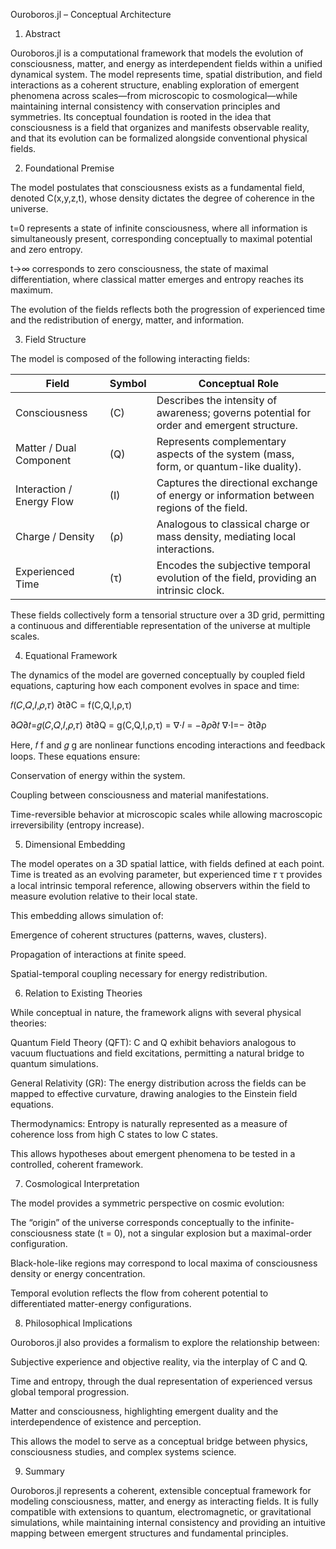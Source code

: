 Ouroboros.jl – Conceptual Architecture
1. Abstract

Ouroboros.jl is a computational framework that models the evolution of consciousness, matter, and energy as interdependent fields within a unified dynamical system. The model represents time, 
spatial distribution, and field interactions as a coherent structure, enabling exploration of emergent phenomena across scales—from microscopic to cosmological—while maintaining internal consistency with 
conservation principles and symmetries. Its conceptual foundation is rooted in the idea that consciousness is a field that organizes and manifests observable reality, and that its evolution can be formalized 
alongside conventional physical fields.

2. Foundational Premise

The model postulates that consciousness exists as a fundamental field, denoted 
C(x,y,z,t), whose density dictates the degree of coherence in the universe.

t=0 represents a state of infinite consciousness, where all information is simultaneously present, corresponding conceptually to maximal potential and zero entropy.

t→∞ corresponds to zero consciousness, the state of maximal differentiation, where classical matter emerges and entropy reaches its maximum.

The evolution of the fields reflects both the progression of experienced time and the redistribution of energy, matter, and information.

3. Field Structure

The model is composed of the following interacting fields:

| Field                     | Symbol | Conceptual Role                                                                           |
| ------------------------- | ------ | ----------------------------------------------------------------------------------------- |
| Consciousness             | (C)    | Describes the intensity of awareness; governs potential for order and emergent structure. |
| Matter / Dual Component   | (Q)    | Represents complementary aspects of the system (mass, form, or quantum-like duality).     |
| Interaction / Energy Flow | (I)    | Captures the directional exchange of energy or information between regions of the field.  |
| Charge / Density          | (ρ)    | Analogous to classical charge or mass density, mediating local interactions.              |
| Experienced Time          | (τ)    | Encodes the subjective temporal evolution of the field, providing an intrinsic clock.     |


These fields collectively form a tensorial structure over a 3D grid, permitting a continuous and differentiable representation of the universe at multiple scales.

4. Equational Framework

The dynamics of the model are governed conceptually by coupled field equations, capturing how each component evolves in space and time:

𝑓(𝐶,𝑄,𝐼,𝜌,𝜏) ∂t∂C = f(C,Q,I,ρ,τ)

∂𝑄∂𝑡=𝑔(𝐶,𝑄,𝐼,𝜌,𝜏) ∂t∂Q = g(C,Q,I,ρ,τ) = ∇⋅𝐼 = −∂𝜌∂𝑡 ∇⋅I=− ∂t∂ρ

Here, 𝑓 f and 𝑔 g are nonlinear functions encoding interactions and feedback loops. These equations ensure:

Conservation of energy within the system.

Coupling between consciousness and material manifestations.

Time-reversible behavior at microscopic scales while allowing macroscopic irreversibility (entropy increase).

5. Dimensional Embedding

The model operates on a 3D spatial lattice, with fields defined at each point. Time is treated as an evolving parameter, but experienced time 
𝜏 τ provides a local intrinsic temporal reference, allowing observers within the field to measure evolution relative to their local state.

This embedding allows simulation of:

Emergence of coherent structures (patterns, waves, clusters).

Propagation of interactions at finite speed.

Spatial-temporal coupling necessary for energy redistribution.

6. Relation to Existing Theories

While conceptual in nature, the framework aligns with several physical theories:

Quantum Field Theory (QFT): C and Q exhibit behaviors analogous to vacuum fluctuations and field excitations, permitting a natural bridge to quantum simulations.

General Relativity (GR): The energy distribution across the fields can be mapped to effective curvature, drawing analogies to the Einstein field equations.

Thermodynamics: Entropy is naturally represented as a measure of coherence loss from high C states to low C states.

This allows hypotheses about emergent phenomena to be tested in a controlled, coherent framework.

7. Cosmological Interpretation

The model provides a symmetric perspective on cosmic evolution:

The “origin” of the universe corresponds conceptually to the infinite-consciousness state (t = 0), not a singular explosion but a maximal-order configuration.

Black-hole-like regions may correspond to local maxima of consciousness density or energy concentration.

Temporal evolution reflects the flow from coherent potential to differentiated matter-energy configurations.

8. Philosophical Implications

Ouroboros.jl also provides a formalism to explore the relationship between:

Subjective experience and objective reality, via the interplay of C and Q.

Time and entropy, through the dual representation of experienced versus global temporal progression.

Matter and consciousness, highlighting emergent duality and the interdependence of existence and perception.

This allows the model to serve as a conceptual bridge between physics, consciousness studies, and complex systems science.

9. Summary

Ouroboros.jl represents a coherent, extensible conceptual framework for modeling consciousness, matter, and energy as interacting fields. 
It is fully compatible with extensions to quantum, electromagnetic, or gravitational simulations, while maintaining internal consistency and providing an intuitive mapping between emergent structures and 
fundamental principles.
